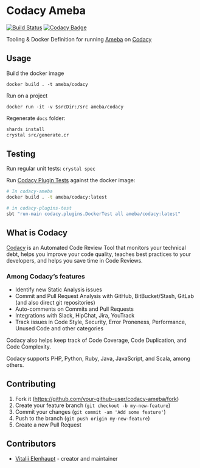 # Codacy Ameba

[![Build Status](https://travis-ci.org/veelenga/codacy-ameba.svg?branch=master)](https://travis-ci.org/veelenga/codacy-ameba)
[![Codacy Badge](https://api.codacy.com/project/badge/Grade/c7c17501a62e4e8cb66b75eb67354fcc)](https://app.codacy.com/app/veelenga/codacy-ameba?utm_source=github.com&utm_medium=referral&utm_content=veelenga/codacy-ameba&utm_campaign=Badge_Grade_Dashboard)

Tooling & Docker Definition for running [Ameba](https://github.com/veelenga/ameba) on [Codacy](https://www.codacy.com/)

## Usage

Build the docker image

```
docker build . -t ameba/codacy
```

Run on a project

```
docker run -it -v $srcDir:/src ameba/codacy
```

Regenerate `docs` folder:

```sh
shards install
crystal src/generate.cr
```

## Testing

Run regular unit tests: `crystal spec`

Run [Codacy Plugin Tests](https://github.com/codacy/codacy-plugins-test) against the docker image:

```sh
# In codacy-ameba
docker build . -t ameba/codacy:latest

# in codacy-plugins-test
sbt "run-main codacy.plugins.DockerTest all ameba/codacy:latest"
```

## What is Codacy

[Codacy](https://www.codacy.com/) is an Automated Code Review Tool that monitors your technical debt, helps you improve your code quality, teaches best practices to your developers, and helps you save time in Code Reviews.

### Among Codacy’s features

  - Identify new Static Analysis issues
  - Commit and Pull Request Analysis with GitHub, BitBucket/Stash, GitLab (and also direct git repositories)
  - Auto-comments on Commits and Pull Requests
  - Integrations with Slack, HipChat, Jira, YouTrack
  - Track issues in Code Style, Security, Error Proneness, Performance, Unused Code and other categories

Codacy also helps keep track of Code Coverage, Code Duplication, and Code Complexity.

Codacy supports PHP, Python, Ruby, Java, JavaScript, and Scala, among others.

## Contributing

 1. Fork it (<https://github.com/your-github-user/codacy-ameba/fork>)
 2. Create your feature branch (`git checkout -b my-new-feature`)
 3. Commit your changes (`git commit -am 'Add some feature'`)
 4. Push to the branch (`git push origin my-new-feature`)
 5. Create a new Pull Request

## Contributors

  - [Vitalii Elenhaupt](https://github.com/your-github-user) - creator and maintainer
